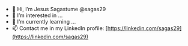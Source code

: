 - 👋 Hi, I’m Jesus Sagastume @sagas29
- 👀 I’m interested in ...
- 🌱 I’m currently learning ...
- 📫 Contact me in my LinkedIn profile: [https://linkedin.com/sagas29](https://linkedin.com/sagas29)

<!---
sagas29/sagas29 is a ✨ special ✨ repository because its `README.md` (this file) appears on your GitHub profile.
You can click the Preview link to take a look at your changes.
--->
